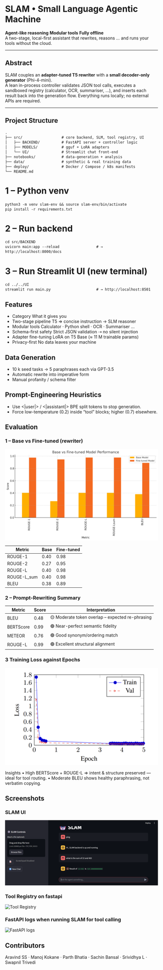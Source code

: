 # SLAM • Small Language Agentic Machine

 **Agent-like reasoning**  **Modular tools** **Fully offline**  
 A two-stage, local-first assistant that rewrites, reasons … and runs your tools without the cloud.

---

##  Abstract
SLAM couples an **adapter-tuned T5 rewriter** with a **small decoder-only generator** (Phi-4-mini).  
A lean in-process controller validates JSON tool calls, executes a sandboxed registry (calculator, OCR, summariser, …), and inserts each result back into the generation flow. Everything runs locally; no external APIs are required.

---

##  Project Structure
```text
.
├── src/                  # core backend, SLM, tool registry, UI
│   ├── BACKEND/          # FastAPI server + controller logic
│   ├── MODELS/           # gguf + LoRA adapters
│   └── UI/               # Streamlit chat front-end
├── notebooks/            # data-generation + analysis
├── data/                 # synthetic & real training data
├── deploy/               # Docker / Compose / k8s manifests
└── README.md
```



# 1 – Python venv
```
python3 -m venv slam-env && source slam-env/bin/activate
pip install -r requirements.txt
```

# 2 – Run backend
```
cd src/BACKEND
uvicorn main:app --reload                 # → http://localhost:8000/docs
```

# 3 – Run Streamlit UI (new terminal)
```
cd ../../UI
streamlit run main.py                     # → http://localhost:8501
```



##  Features

- Category What it gives you
- Two-stage pipeline T5 ⇒ concise instruction → SLM reasoner
- Modular tools Calculator · Python shell · OCR · Summariser …
- Schema-first safety Strict JSON validation ⇢ no silent injection
- Adapter fine-tuning LoRA on T5 Base (≈ 11 M trainable params)
- Privacy-first No data leaves your machine




##  Data Generation
- 10 k seed tasks → 5 paraphrases each via GPT-3.5
- Automatic rewrite into imperative form
- Manual profanity / schema filter





##  Prompt-Engineering Heuristics
- Use <|user|> / <|assistant|> BPE split tokens to stop generation.
- Force low-temperature (0.2) inside “tool” blocks; higher (0.7) elsewhere.


##  Evaluation

### 1 – Base vs Fine-tuned (rewriter)

![Base vs fine tuned model performance](./pics/imag1.png)

| Metric      | Base | Fine-tuned |
|-------------|-------|------------|
| ROUGE-1     | 0.40  | 0.98       |
| ROUGE-2     | 0.27  | 0.95       |
| ROUGE-L     | 0.40  | 0.98       |
| ROUGE-L_sum | 0.40  | 0.98       |
| BLEU        | 0.38  | 0.89       |

### 2 – Prompt-Rewriting Summary

| Metric      | Score | Interpretation                                   |
|-------------|-------|--------------------------------------------------|
| BLEU       | 0.48  | 🟡 Moderate token overlap – expected re-phrasing |
| BERTScore   | 0.99  | 🟢 Near-perfect semantic fidelity                 |
| METEOR      | 0.76  | 🟢 Good synonym/ordering match                    |
| ROUGE-L     | 0.99  | 🟢 Excellent structural alignment                  |



### 3 Training Loss against Epochs
![Training Loss](./pics/lost_epoch.png)

Insights
 • High BERTScore + ROUGE-L ⇒ intent & structure preserved — ideal for tool routing.
 • Moderate BLEU shows healthy paraphrasing, not verbatim copying.


## Screenshots
### SLAM UI
![SLAM UI](./pics/image.png)
### Tool Registry on fastapi
![Tool Registry](./pics/Screenshot%202025-06-25%20at%2010.31.46 PM.png)
### FastAPI logs when running SLAM for tool calling
![FastAPI logs](./pics/Screenshot%202025-06-25%20at%2010.06.51 PM.png)



## Contributors

Aravind SS · Manoj Kokane · Parth Bhatia · Sachin Bansal · Srividhya L · Swapnil Trivedi
